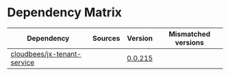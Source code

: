 # Dependency Matrix

Dependency | Sources | Version | Mismatched versions
---------- | ------- | ------- | -------------------
[cloudbees/jx-tenant-service](https://github.com/cloudbees/jx-tenant-service) |  | [0.0.215](https://github.com/cloudbees/jx-tenant-service/releases/tag/v0.0.215) | 
